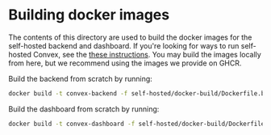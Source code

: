 # Building docker images

The contents of this directory are used to build the docker images for the
self-hosted backend and dashboard. If you're looking for ways to run self-hosted
Convex, see the [these instructions](../README.md). You may build the images
locally from here, but we recommend using the images we provide on GHCR.

Build the backend from scratch by running:

```sh
docker build -t convex-backend -f self-hosted/docker-build/Dockerfile.backend .
```

Build the dashboard from scratch by running:

```sh
docker build -t convex-dashboard -f self-hosted/docker-build/Dockerfile.dashboard .
```
